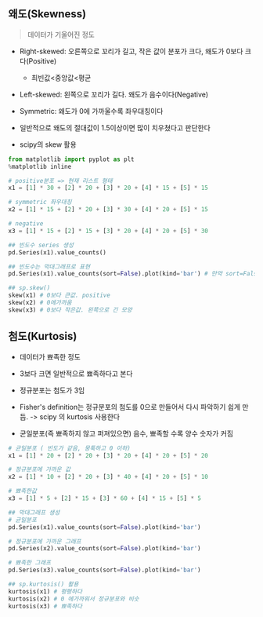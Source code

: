 ## 왜도(Skewness)

> 데이터가 기울어진 정도

- Right-skewed: 오른쪽으로 꼬리가 길고, 작은 값이 분포가 크다, 왜도가 0보다 크다(Positive)
  - 최빈값<중앙값<평균
- Left-skewed: 왼쪽으로 꼬리가 길다. 왜도가 음수이다(Negative)
- Symmetric: 왜도가 0에 가까울수록 좌우대칭이다

- 일반적으로 왜도의 절대값이 1.5이상이면 많이 치우쳤다고 판단한다

- scipy의 skew 활용

```python
from matplotlib import pyplot as plt
%matplotlib inline

# positive분포 => 현재 리스트 형태
x1 = [1] * 30 + [2] * 20 + [3] * 20 + [4] * 15 + [5] * 15

# symmetric 좌우대칭
x2 = [1] * 15 + [2] * 20 + [3] * 30 + [4] * 20 + [5] * 15

# negative
x3 = [1] * 15 + [2] * 15 + [3] * 20 + [4] * 20 + [5] * 30

## 빈도수 series 생성
pd.Series(x1).value_counts()

## 빈도수는 막대그래프로 표현
pd.Series(x1).value_counts(sort=False).plot(kind='bar') # 만약 sort=False를 안하면 막대그래프가 큰 순서대로 출력된다. sort=True가 default라서

## sp.skew()
skew(x1) # 0보다 큰값. positive
skew(x2) # 0에가까움
skew(x3) # 0보다 작은값. 왼쪽으로 긴 모양

```



## 첨도(Kurtosis)

- 데이터가 뾰족한 정도
- 3보다 크면 일반적으로 뾰족하다고 본다
- 정규분포는 첨도가 3임
- Fisher's definition는 정규분포의 첨도를 0으로 만들어서 다시 파악하기 쉽게 만듬. -> scipy 의 kurtosis 사용한다

- 균일분포(즉 뾰족하지 않고 퍼져있으면) 음수, 뾰족할 수록 양수 숫자가 커짐

```python
# 균일분포 ( 빈도가 같음, 뭉툭하고 0 이하)
x1 = [1] * 20 + [2] * 20 + [3] * 20 + [4] * 20 + [5] * 20

# 정규분포에 가까운 값
x2 = [1] * 10 + [2] * 20 + [3] * 40 + [4] * 20 + [5] * 10

# 뾰족한값
x3 = [1] * 5 + [2] * 15 + [3] * 60 + [4] * 15 + [5] * 5

## 막대그래프 생성
# 균일분포
pd.Series(x1).value_counts(sort=False).plot(kind='bar')

# 정규분포에 가까운 그래프
pd.Series(x2).value_counts(sort=False).plot(kind='bar')

# 뾰족한 그래프
pd.Series(x3).value_counts(sort=False).plot(kind='bar')

## sp.kurtosis() 활용
kurtosis(x1) # 평평하다
kurtosis(x2) # 0 에가까워서 정규분포와 비슷
kurtosis(x3) # 뾰족하다
```

